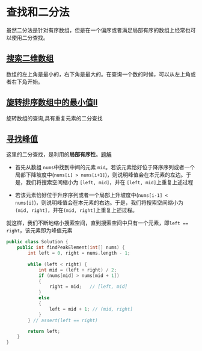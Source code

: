 # 查找和二分法

虽然二分法是针对有序数组，但是在一个偏序或者满足局部有序的数组上经常也可以使用二分查找。

##  [搜索二维数组](https://leetcode-cn.com/problems/search-a-2d-matrix-ii/)
数组的左上角是最小的，右下角是最大的。在查询一个数的时候，可以从左上角或者右下角开始。

## [旋转排序数组中的最小值II](https://leetcode-cn.com/problems/find-minimum-in-rotated-sorted-array-ii/) 
旋转数组的查询,具有重复元素的二分查找

## [寻找峰值](https://leetcode-cn.com/problems/find-peak-element/)
这里的二分查找，是利用的**局部有序性**。[题解](https://leetcode-cn.com/problems/find-peak-element/solution/xun-zhao-feng-zhi-by-leetcode/)

+ 首先从数组 `nums`中找到中间的元素 `mid`。若该元素恰好位于降序序列或者一个局部下降坡度中(`nums[i] > nums[i+1]`)，则说明峰值会在本元素的左边。于是，我们将搜索空间缩小为 `[left, mid]`，并在 `[left, mid]`上重复上述过程

+ 若该元素恰好位于升序序列或者一个局部上升坡度中(`nums[i-1] < nums[i]`)，则说明峰值会在本元素的右边。于是，我们将搜索空间缩小为 `(mid, right]`，并在`(mid, right]`上重复上述过程。

就这样，我们不断地缩小搜索空间，直到搜索空间中只有一个元素，即`left == right`，该元素即为峰值元素

```cpp
public class Solution {
    public int findPeakElement(int[] nums) {
        int left = 0, right = nums.length - 1;
        
        while (left < right) {
            int mid = (left + right) / 2;
            if (nums[mid] > nums[mid + 1])
            {
                right = mid;   // [left, mid]
            }
            else
            {
                left = mid + 1; // (mid, right]
            }
        } // assert(left == right)

        return left;
    }
}
```
